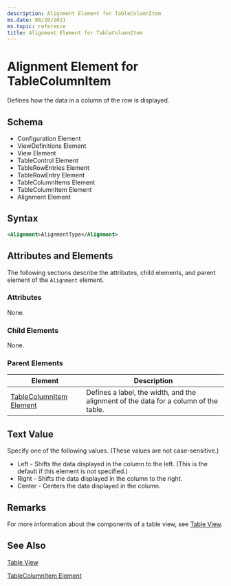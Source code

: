 ```yaml
---
description: Alignment Element for TableColumnItem
ms.date: 08/20/2021
ms.topic: reference
title: Alignment Element for TableColumnItem
---
```

# Alignment Element for TableColumnItem

Defines how the data in a column of the row is displayed.

## Schema

- Configuration Element
- ViewDefinitions Element
- View Element
- TableControl Element
- TableRowEntries Element
- TableRowEntry Element
- TableColumnItems Element
- TableColumnItem Element
- Alignment Element

## Syntax

```xml
<Alignment>AlignmentType</Alignment>
```

## Attributes and Elements

The following sections describe the attributes, child elements, and parent element of the
`Alignment` element.

### Attributes

None.

### Child Elements

None.

### Parent Elements

|Element|Description|
|-------------|-----------------|
|[TableColumnItem Element](./tablecolumnitem-element-for-tablecolumnitems-for-tablecontrol-format.md)|Defines a label, the width, and the alignment of the data for a column of the table.|

## Text Value

Specify one of the following values. (These values are not case-sensitive.)

- Left - Shifts the data displayed in the column to the left. (This is the default if this element
  is not specified.)
- Right - Shifts the data displayed in the column to the right.
- Center - Centers the data displayed in the column.

## Remarks

For more information about the components of a table view, see [Table View](./creating-a-table-view.md).

## See Also

[Table View](./creating-a-table-view.md)

[TableColumnItem Element](./tablecolumnitem-element-for-tablecolumnitems-for-tablecontrol-format.md)
